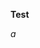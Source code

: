**Test**

*a*

<div id="text"></div>
 
<script>
document.getElementById("text").innerHTML = "Test script";
</script>
